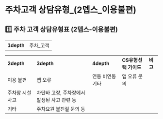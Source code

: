 # 주차고객 상담유형_(2뎁스_이용불편)

**1️⃣ 주차** **고객 상담유형표 (2뎁스-이용불편)**
----------------------------------

|  |  |
| --- | --- |
| **1depth** | 주차\_고객 |

|  |  |  |  |  |
| --- | --- | --- | --- | --- |
| **2depth** | **3depth** | **4depth** | **CS유형선택 가이드** | **비고** |
| 이용 불편 | 앱 오류 | 연동  비연동  기타 | 앱 오류 문의 |  |
| 주차장 시설사고 | 차단바 고장, 주차장에서 발생된 사고 관련 등 |  |
| 기타 | 주차요원 불친절 문의 등 |  |